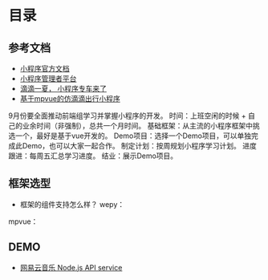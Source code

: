 # 目录

## 参考文档
- [小程序官方文档](https://developers.weixin.qq.com/miniprogram/dev/)
- [小程序管理者平台](https://mp.weixin.qq.com/wxopen/initprofile?action=home&lang=zh_CN&token=1761939466)
- [滴滴一夏， 小程序专车来了](https://juejin.im/post/5b15ce94f265da6e29010554)
- [基于mpvue的仿滴滴出行小程序](https://juejin.im/post/5b3a1354e51d45559b6b658c)

9月份要全面推动前端组学习并掌握小程序的开发。
时间：上班空闲的时候 + 自己的业余时间（非强制），总共一个月时间。
基础框架：从主流的小程序框架中挑选一个，最好是基于vue开发的。
Demo项目：选择一个Demo项目，可以单独完成此Demo，也可以大家一起合作。
制定计划：按周规划小程序学习计划。
进度跟进：每周五汇总学习进度。
结业：展示Demo项目。

## 框架选型
- 框架的组件支持怎么样？
wepy：

mpvue：

## DEMO
- [网易云音乐 Node.js API service](https://github.com/Binaryify/NeteaseCloudMusicApi)

